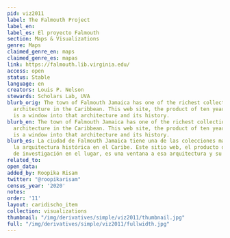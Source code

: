 ```yaml
---
pid: viz2011
label: The Falmouth Project
label_en:
label_es: El proyecto Falmouth
section: Maps & Visualizations
genre: Maps
claimed_genre_en: maps
claimed_genre_es: mapas
link: https://falmouth.lib.virginia.edu/
access: open
status: Stable
language: en
creators: Louis P. Nelson
stewards: Scholars Lab, UVA
blurb_orig: The town of Falmouth Jamaica has one of the richest collections of historic
  architecture in the Caribbean. This web site, the product of ten years on-site research,
  is a window into that architecture and its history.
blurb_en: The town of Falmouth Jamaica has one of the richest collections of historic
  architecture in the Caribbean. This web site, the product of ten years on-site research,
  is a window into that architecture and its history.
blurb_es: La ciudad de Falmouth Jamaica tiene una de las colecciones más ricas de
  la arquitectura histórica en el Caribe. Este sitio web, el producto de diez años
  de investigación en el lugar, es una ventana a esa arquitectura y su historia.
related_to:
open_data:
added_by: Roopika Risam
twitter: "@roopikarisam"
census_year: '2020'
notes:
order: '11'
layout: caridischo_item
collection: visualizations
thumbnail: "/img/derivatives/simple/viz2011/thumbnail.jpg"
full: "/img/derivatives/simple/viz2011/fullwidth.jpg"
---
```

